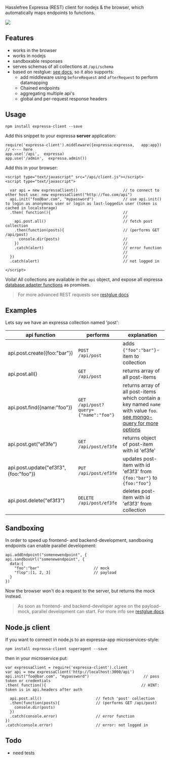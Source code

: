 Hasslefree Expressa (REST) client for nodejs & the browser, which automatically maps endpoints to functions.

![](https://github.com/coderofsalvation/expressa-client/raw/master/expressa.png)

## Features

* works in the browser 
* works in nodejs 
* sandboxable responses
* serves schemas of all collections at `/api/schema`
* based on restglue: [see docs](https://npmjs.org/package/restglue), so it also supports:
  * add middleware using `beforeRequest` and `afterRequest` to perform datamapping 
  * Chained endpoints
  * aggregating multiple api's
  * global and per-request response headers

## Usage

    npm install expressa-client --save

Add this snippet to your expressa __server__ application:

    require('expressa-client').middleware({expressa:expressa,   app:app})   // <--- here
    app.use('/api',  expressa)      
    app.use('/admin',  expressa.admin())

Add this in your browser:

    <script type="text/javascript" src="/api/client.js"></script>
    <script type="text/javascript">

      var api = new expressaClient()                    // to connect to other host use: new expressaClient("http://foo.com/api") 
      api.init("foo@bar.com", "mypassword")             // use api.init() to login as anonymous user or login as last-loggedin user (token is cached in localstorage)
      .then( function(){                                // 
                                                        //
        api.post.all()                                  // fetch post collection
        .then(function(posts){                          // (performs GET /api/post)
          console.dir(posts)                            //
        })                                              //
        .catch(alert)                                   // error function
                                                        //
      })                                                //
      .catch(alert)                                     // not logged in

    </script>

Voila! All collections are available in the `api` object, and expose all expressa [database adapter functions](https://github.com/thomas4019/expressa/blob/master/doc/database.md) as promises.

> For more advanced REST requests see [restglue docs](https://npmjs.org/package/restglue)

## Examples

Lets say we have an expressa collection named 'post':

| api function                          | performs                                | explanation                                                                                                                                                                       |
|---------------------------------------|-----------------------------------------|-----------------------------------------------------------------------------------------------------------------------------------------------------------------------------------|
| api.post.create({foo:"bar"})          | `POST   /api/post                     ` | adds `{"foo":"bar"}`-item to collection                                                                                                                                           |
| api.post.all()                        | `GET    /api/post                     ` | returns array of all post-items                                                                                                                                                   |
| api.post.find({name:"foo"})           | `GET    /api/post?query={"name":"foo"}` | returns array of all post-items which contain a key named `name` with value `foo`. [see mongo-query for more options](https://github.com/Turistforeningen/node-mongo-querystring) |
| api.post.get("ef3fe")                 | `GET    /api/post/ef3fe               ` | returns object of post-item with id 'ef3fe'                                                                                                                                       |
| api.post.update("ef3f3", {foo:"foo"}) | `PUT    /api/post/ef3fe               ` | updates post-item with id 'ef3f3' from `{foo:"bar"}` to `{foo:"foo"}`                                                                                                             |
| api.post.delete("ef3f3")              | `DELETE /api/post/ef3fe               ` | deletes post-item with id 'ef3f3' from collection                                                                                                                                 |

## Sandboxing 

In order to speed up frontend- and backend-development, sandboxing endpoints can enable parallel development:

    api.addEndpoint("somenewendpoint", {
    api.sandboxUrl("somenewendpoint", {
      data:{
        "foo":"bar"                        // mock 
        "flop":[1, 2, 3]                   // payload
      }
    })

Now the browser won't do a request to the server, but returns the mock instead.

> As soon as frontend- and backend-developer agree on the payload-mock, parallel development can start. For more info see [restglue docs](https://npmjs.org/package/restglue)

## Node.js client

If you want to connect in node.js to an expressa-app microservices-style: 

    npm install expressa-client superagent --save

then in your microservice put:

    var expressaClient = require('expressa-client').client
    var api = new expressaClient('http://localhost:3000/api')
    api.init("foo@bar.com", "mypassword")                        // pass token or credentials
    .then( function(){                                          // HINT: token is in api.headers after auth 

      api.post.all()                        // fetch 'post' collection 
      .then(function(posts){                // (performs GET /api/post)
        console.dir(posts)
      })
      .catch(console.error)                 // error function
    })
    .catch(console.error)                   // error: not logged in

## Todo 

* need tests    
